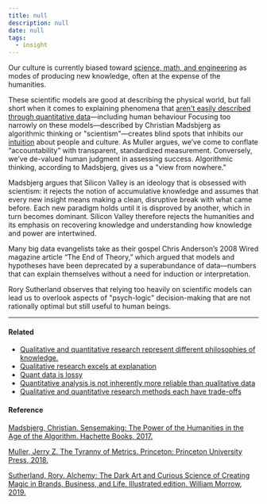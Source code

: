 ```yaml
---
title: null
description: null
date: null
tags:
  - insight
---
```


Our culture is currently biased toward [science, math, and engineering](https://publish.obsidian.md/mobydiction/notes/Objectivism+assumes+a+concrete%2C+knowable+world) as modes of producing new knowledge, often at the expense of the humanities.

These scientific models are good at describing the physical world, but fall short when it comes to explaining phenomena that [aren't easily described through quantitative data](https://publish.obsidian.md/mobydiction/notes/Quant+data+is+lossy)—including human behaviour Focusing too narrowly on these models—described by Christian Madsbjerg as algorithmic thinking or "scientism"—creates blind spots that inhibits our [intuition](https://publish.obsidian.md/mobydiction/notes/Honing+intuition) about people and culture. As Muller argues, we’ve come to conflate “accountability” with transparent, standardized measurement. Conversely, we’ve de-valued human judgment in assessing success. Algorithmic thinking, according to Madsbjerg, gives us a "view from nowhere."

Madsbjerg argues that Silicon Valley is an ideology that is obsessed with scientism: it rejects the notion of accumulative knowledge and assumes that every new insight means making a clean, disruptive break with what came before. Each new paradigm holds until it is disproved by another, which in turn becomes dominant. Silicon Valley therefore rejects the humanities and its emphasis on recovering knowledge and understanding how knowledge and power are intertwined.

Many big data evangelists take as their gospel Chris Anderson’s 2008 Wired magazine article “The End of Theory,” which argued that models and hypotheses have been deprecated by a superabundance of data—numbers that can explain themselves without a need for induction or interpretation.

Rory Sutherland observes that relying too heavily on scientific models can lead us to overlook aspects of "psych-logic" decision-making that are not rationally optimal but still useful to human beings.

---

#### Related

- [Qualitative and quantitative research represent different philosophies of knowledge.](https://publish.obsidian.md/mobydiction/notes/Qualitative+and+quantitative+research+represent+different+philosophies+of+knowledge.)
- [Qualitative research excels at explanation](https://publish.obsidian.md/mobydiction/notes/Qualitative+research+excels+at+explanation)
- [Quant data is lossy](https://publish.obsidian.md/mobydiction/notes/Quant+data+is+lossy)
- [Quantitative analysis is not inherently more reliable than qualitative data](https://publish.obsidian.md/mobydiction/notes/Quantitative+analysis+is+not+inherently+more+reliable+than+qualitative+data)
- [Qualitative and quantitative research methods each have trade-offs](https://publish.obsidian.md/mobydiction/notes/Qualitative+and+quantitative+research+methods+each+have+trade-offs)

#### Reference

[Madsbjerg, Christian. Sensemaking: The Power of the Humanities in the Age of the Algorithm. Hachette Books, 2017.](https://publish.obsidian.md/mobydiction/notes/%E2%89%88+Madsbjerg+-+Sensemaking)

[Muller, Jerry Z. The Tyranny of Metrics. Princeton: Princeton University Press, 2018.](https://publish.obsidian.md/mobydiction/notes/%E2%89%88+Muller+-+The+Tyranny+of+Metrics)

[Sutherland, Rory. Alchemy: The Dark Art and Curious Science of Creating Magic in Brands, Business, and Life. Illustrated edition. William Morrow, 2019.](https://publish.obsidian.md/mobydiction/Sutherland+-+Alchemy)
